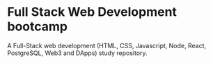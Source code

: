 # Full Stack Web Development bootcamp
A Full-Stack web development (HTML, CSS, Javascript, Node, React, PostgreSQL, Web3 and DApps) study repository.
